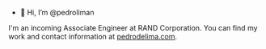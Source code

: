 - 👋 Hi, I’m @pedroliman

I'm an incoming Associate Engineer at RAND Corporation. You can find my work and contact information at [pedrodelima.com](https://pedrodelima.com).

